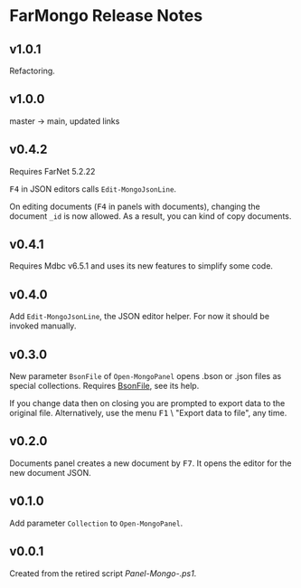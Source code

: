 # FarMongo Release Notes

## v1.0.1

Refactoring.

## v1.0.0

master -> main, updated links

## v0.4.2

Requires FarNet 5.2.22

<kbd>F4</kbd> in JSON editors calls `Edit-MongoJsonLine`.

On editing documents (<kbd>F4</kbd> in panels with documents), changing the
document `_id` is now allowed. As a result, you can kind of copy documents.

## v0.4.1

Requires Mdbc v6.5.1 and uses its new features to simplify some code.

## v0.4.0

Add `Edit-MongoJsonLine`, the JSON editor helper.
For now it should be invoked manually.

## v0.3.0

New parameter `BsonFile` of `Open-MongoPanel` opens .bson or .json files as special collections.
Requires [BsonFile](https://github.com/nightroman/BsonFile), see its help.

If you change data then on closing you are prompted to export data to the original file.
Alternatively, use the menu <kbd>F1</kbd> \ "Export data to file", any time.

## v0.2.0

Documents panel creates a new document by <kbd>F7</kbd>.
It opens the editor for the new document JSON.

## v0.1.0

Add parameter `Collection` to `Open-MongoPanel`.

## v0.0.1

Created from the retired script *Panel-Mongo-.ps1*.
